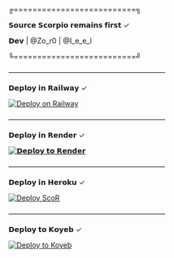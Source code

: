 ╔==========================╗

  𝗦𝗼𝘂𝗿𝗰𝗲 𝗦𝗰𝗼𝗿𝗽𝗶𝗼 𝗿𝗲𝗺𝗮𝗶𝗻𝘀 𝗳𝗶𝗿𝘀𝘁 ✓
 
   𝗗𝗲𝘃 | @Zo_r0 | @I_e_e_l
       
╚==========================╝

——————————————————————

𝗗𝗲𝗽𝗹𝗼𝘆 𝗶𝗻 𝗥𝗮𝗶𝗹𝘄𝗮𝘆 ✓

[![Deploy on Railway](https://railway.app/button.svg)](https://railway.app/template/jUeUyE?referralCode=kHhiQl)

——————————————————————

𝗗𝗲𝗽𝗹𝗼𝘆 𝗶𝗻 𝗥𝗲𝗻𝗱𝗲𝗿 ✓

[![𝗗𝗲𝗽𝗹𝗼𝘆 𝘁𝗼 𝗥𝗲𝗻𝗱𝗲𝗿](https://render.com/images/deploy-to-render-button.svg)](https://render.com/deploy?repo=https://github.com/Oplack85/Hh)

——————————————————————

𝗗𝗲𝗽𝗹𝗼𝘆 𝗶𝗻 𝗛𝗲𝗿𝗼𝗸𝘂 ✓

[![Deploy ScoR](https://www.herokucdn.com/deploy/button.svg)](https://heroku.com/deploy?template=https://github.com/Mhmd26/ScoR)

——————————————————————

𝗗𝗲𝗽𝗹𝗼𝘆 𝘁𝗼 𝗞𝗼𝘆𝗲𝗯 ✓

[![Deploy to Koyeb](https://www.koyeb.com/static/images/deploy/button.svg)](https://app.koyeb.com/deploy?name=scor&repository=Mhmd26%2FScoR&branch=main&instance_type=free&env%5BAPP_ID%5D=27071889&env%5BAPI_HASH%5D=aefb9f8f60ef0793063bc979e65612f9&env%5BENV%5D=ANYTHING&env%5BDATABASE_URL%5D=postgres%3A%2F%2Favnadmin%3AAVNS_JUDY3TwyVWVlPnsNsdk%40pg-3204c40e-rteet-93bb.g.aivencloud.com%3A28201%2Fdefaultdb%3Fsslmode%3Drequire&env%5BSTRING_SESSION%5D=1ApWapzMBu0d13iJM7cAKY13yXgl0OZzQu-XskGry9TTpQO5R4NZVcn8HO-fM3U-mCLjuj3w1gmRhkPrH4MZqxZmfFxjEcZfI0WL3BLoupUP_m7WdhaWmtlzdrH_ckP0G4oXva9JkHXeqblj_pseHkZz8TGBQl3cGONxcm0zqxG45pHsGu1T0VGJ_Nvhd7S_4OMnJL9yAVHgPrRadFCo5ikQ_Gc1jHGqOGNQf8BqpCJZ1riGuoyX-jLMw5NUP3YgMAnn6FAtbSneljUuzEWGu_ndp7ytHik_jcgmXdH2fUmPT1I9n2xXG5JTLuMnRIEghq9BDOOAELukT2EzT1gP2VVKzXnET9Is%3D&env%5BTG_BOT_USERNAME%5D=bjdgbot&env%5BTG_BOT_TOKEN%5D=7610862594%3AAAFn4nk-4taH0pswZwjbk6j9GS_WHrGA-6g&env%5BALIVE_NAME%5D=alloush+)

